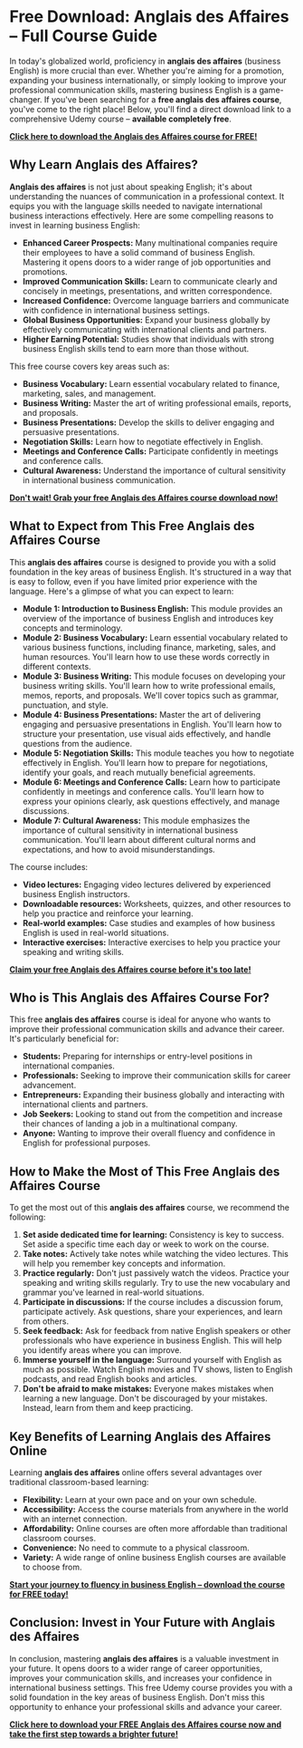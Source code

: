 # Free Download: Anglais des Affaires – Full Course Guide

In today's globalized world, proficiency in **anglais des affaires** (business English) is more crucial than ever. Whether you're aiming for a promotion, expanding your business internationally, or simply looking to improve your professional communication skills, mastering business English is a game-changer. If you've been searching for a **free anglais des affaires course**, you've come to the right place! Below, you'll find a direct download link to a comprehensive Udemy course – **available completely free**.

[**Click here to download the Anglais des Affaires course for FREE!**](https://udemywork.com/anglais-des-affaires)

## Why Learn Anglais des Affaires?

**Anglais des affaires** is not just about speaking English; it's about understanding the nuances of communication in a professional context. It equips you with the language skills needed to navigate international business interactions effectively. Here are some compelling reasons to invest in learning business English:

*   **Enhanced Career Prospects:** Many multinational companies require their employees to have a solid command of business English. Mastering it opens doors to a wider range of job opportunities and promotions.
*   **Improved Communication Skills:** Learn to communicate clearly and concisely in meetings, presentations, and written correspondence.
*   **Increased Confidence:** Overcome language barriers and communicate with confidence in international business settings.
*   **Global Business Opportunities:** Expand your business globally by effectively communicating with international clients and partners.
*   **Higher Earning Potential:** Studies show that individuals with strong business English skills tend to earn more than those without.

This free course covers key areas such as:

*   **Business Vocabulary:** Learn essential vocabulary related to finance, marketing, sales, and management.
*   **Business Writing:** Master the art of writing professional emails, reports, and proposals.
*   **Business Presentations:** Develop the skills to deliver engaging and persuasive presentations.
*   **Negotiation Skills:** Learn how to negotiate effectively in English.
*   **Meetings and Conference Calls:** Participate confidently in meetings and conference calls.
*   **Cultural Awareness:** Understand the importance of cultural sensitivity in international business communication.

[**Don't wait! Grab your free Anglais des Affaires course download now!**](https://udemywork.com/anglais-des-affaires)

## What to Expect from This Free Anglais des Affaires Course

This **anglais des affaires** course is designed to provide you with a solid foundation in the key areas of business English. It's structured in a way that is easy to follow, even if you have limited prior experience with the language. Here's a glimpse of what you can expect to learn:

*   **Module 1: Introduction to Business English:** This module provides an overview of the importance of business English and introduces key concepts and terminology.
*   **Module 2: Business Vocabulary:** Learn essential vocabulary related to various business functions, including finance, marketing, sales, and human resources. You'll learn how to use these words correctly in different contexts.
*   **Module 3: Business Writing:** This module focuses on developing your business writing skills. You'll learn how to write professional emails, memos, reports, and proposals. We'll cover topics such as grammar, punctuation, and style.
*   **Module 4: Business Presentations:** Master the art of delivering engaging and persuasive presentations in English. You'll learn how to structure your presentation, use visual aids effectively, and handle questions from the audience.
*   **Module 5: Negotiation Skills:** This module teaches you how to negotiate effectively in English. You'll learn how to prepare for negotiations, identify your goals, and reach mutually beneficial agreements.
*   **Module 6: Meetings and Conference Calls:** Learn how to participate confidently in meetings and conference calls. You'll learn how to express your opinions clearly, ask questions effectively, and manage discussions.
*   **Module 7: Cultural Awareness:** This module emphasizes the importance of cultural sensitivity in international business communication. You'll learn about different cultural norms and expectations, and how to avoid misunderstandings.

The course includes:

*   **Video lectures:** Engaging video lectures delivered by experienced business English instructors.
*   **Downloadable resources:** Worksheets, quizzes, and other resources to help you practice and reinforce your learning.
*   **Real-world examples:** Case studies and examples of how business English is used in real-world situations.
*   **Interactive exercises:** Interactive exercises to help you practice your speaking and writing skills.

[**Claim your free Anglais des Affaires course before it's too late!**](https://udemywork.com/anglais-des-affaires)

## Who is This Anglais des Affaires Course For?

This free **anglais des affaires** course is ideal for anyone who wants to improve their professional communication skills and advance their career. It's particularly beneficial for:

*   **Students:** Preparing for internships or entry-level positions in international companies.
*   **Professionals:** Seeking to improve their communication skills for career advancement.
*   **Entrepreneurs:** Expanding their business globally and interacting with international clients and partners.
*   **Job Seekers:** Looking to stand out from the competition and increase their chances of landing a job in a multinational company.
*   **Anyone:** Wanting to improve their overall fluency and confidence in English for professional purposes.

## How to Make the Most of This Free Anglais des Affaires Course

To get the most out of this **anglais des affaires** course, we recommend the following:

1.  **Set aside dedicated time for learning:** Consistency is key to success. Set aside a specific time each day or week to work on the course.
2.  **Take notes:** Actively take notes while watching the video lectures. This will help you remember key concepts and information.
3.  **Practice regularly:** Don't just passively watch the videos. Practice your speaking and writing skills regularly. Try to use the new vocabulary and grammar you've learned in real-world situations.
4.  **Participate in discussions:** If the course includes a discussion forum, participate actively. Ask questions, share your experiences, and learn from others.
5.  **Seek feedback:** Ask for feedback from native English speakers or other professionals who have experience in business English. This will help you identify areas where you can improve.
6.  **Immerse yourself in the language:** Surround yourself with English as much as possible. Watch English movies and TV shows, listen to English podcasts, and read English books and articles.
7.  **Don't be afraid to make mistakes:** Everyone makes mistakes when learning a new language. Don't be discouraged by your mistakes. Instead, learn from them and keep practicing.

## Key Benefits of Learning Anglais des Affaires Online

Learning **anglais des affaires** online offers several advantages over traditional classroom-based learning:

*   **Flexibility:** Learn at your own pace and on your own schedule.
*   **Accessibility:** Access the course materials from anywhere in the world with an internet connection.
*   **Affordability:** Online courses are often more affordable than traditional classroom courses.
*   **Convenience:** No need to commute to a physical classroom.
*   **Variety:** A wide range of online business English courses are available to choose from.

[**Start your journey to fluency in business English – download the course for FREE today!**](https://udemywork.com/anglais-des-affaires)

## Conclusion: Invest in Your Future with Anglais des Affaires

In conclusion, mastering **anglais des affaires** is a valuable investment in your future. It opens doors to a wider range of career opportunities, improves your communication skills, and increases your confidence in international business settings. This free Udemy course provides you with a solid foundation in the key areas of business English. Don't miss this opportunity to enhance your professional skills and advance your career.

[**Click here to download your FREE Anglais des Affaires course now and take the first step towards a brighter future!**](https://udemywork.com/anglais-des-affaires)
